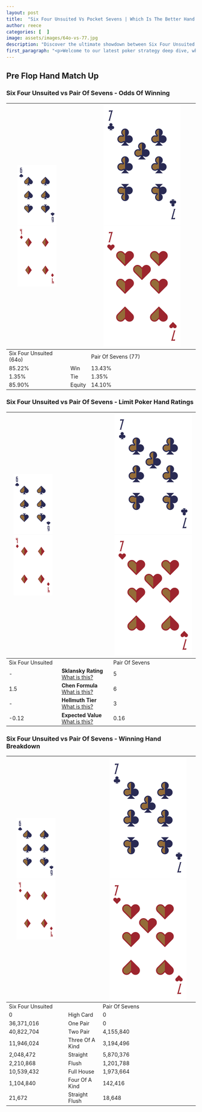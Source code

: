 ```yaml
---
layout: post
title:  "Six Four Unsuited Vs Pocket Sevens | Which Is The Better Hand In Poker? A Complete Guide"
author: reece
categories: [  ]
image: assets/images/64o-vs-77.jpg
description: "Discover the ultimate showdown between Six Four Unsuited and Pair Of Sevens in poker! Uncover the odds, strategies, and scenarios where one hand triumphs over the other. Get ready to up your poker game with this thrilling analysis."
first_paragraph: "<p>Welcome to our latest poker strategy deep dive, where we're pitting two distinct hands against each other in a high-stakes showdown: Six Four Unsuited vs Pair Of Sevens.</p><p>In the dynamic world of poker, every decision counts, and knowing which hand holds the upper hand is key to your success at the table.</p><p>In this article, we'll dissect these two hands, explore the scenarios where one dominates the other, and equip you with the knowledge to make strategic choices that can tip the odds in your favor.</p><p>Get ready to unravel the intriguing dynamics of these poker hands and elevate your game to new heights.</p>"
---
```




[comment]: # (sp0)

## Pre Flop Hand Match Up

<div class="table hand-ratings" markdown="1"> 



### Six Four Unsuited vs Pair Of Sevens - Odds Of Winning


    
| ![image info](assets/images/hand1/6.png) ![image info](assets/images/hand1/4o.png) |  | ![image info](assets/images/hand2/7.png) ![image info](assets/images/hand2/7o.png) |
| -------- | -------- | -------- |
| Six Four Unsuited (64o) |  | Pair Of Sevens (77) |
| 85.22% | Win | 13.43% |
| 1.35% | Tie | 1.35% |
| 85.90% | Equity | 14.10% |




[comment]: # (sp1)



### Six Four Unsuited vs Pair Of Sevens - Limit Poker Hand Ratings


    
| ![image info](assets/images/hand1/6.png) ![image info](assets/images/hand1/4o.png) |  | ![image info](assets/images/hand2/7.png) ![image info](assets/images/hand2/7o.png) |
| -------- | -------- | -------- |
| Six Four Unsuited |  | Pair Of Sevens |
| - | **Sklansky Rating** [What is this?](/sklansky-rating-explained) | 5 |
| 1.5 | **Chen Formula** [What is this?](/chen-formula-explained) | 6 |
| - | **Hellmuth Tier** [What is this?](/Hellmuth-tier-explained) | 3 |
| -0.12 | **Expected Value** [What is this?](/expected-value-explained) | 0.16 |




[comment]: # (sp2)



### Six Four Unsuited vs Pair Of Sevens - Winning Hand Breakdown


    
| ![image info](assets/images/hand1/6.png) ![image info](assets/images/hand1/4o.png) |  | ![image info](assets/images/hand2/7.png) ![image info](assets/images/hand2/7o.png) |
| -------- | -------- | -------- |
| Six Four Unsuited |  | Pair Of Sevens |
| 0 | High Card | 0 |
| 36,371,016 | One Pair | 0 |
| 40,822,704 | Two Pair | 4,155,840 |
| 11,946,024 | Three Of A Kind | 3,194,496 |
| 2,048,472 | Straight | 5,870,376 |
| 2,210,868 | Flush | 1,201,788 |
| 10,539,432 | Full House | 1,973,664 |
| 1,104,840 | Four Of A Kind | 142,416 |
| 21,672 | Straight Flush | 18,648 |




[comment]: # (sp3)



</div>

[comment]: # (sp4)



[comment]: # (sp5)

